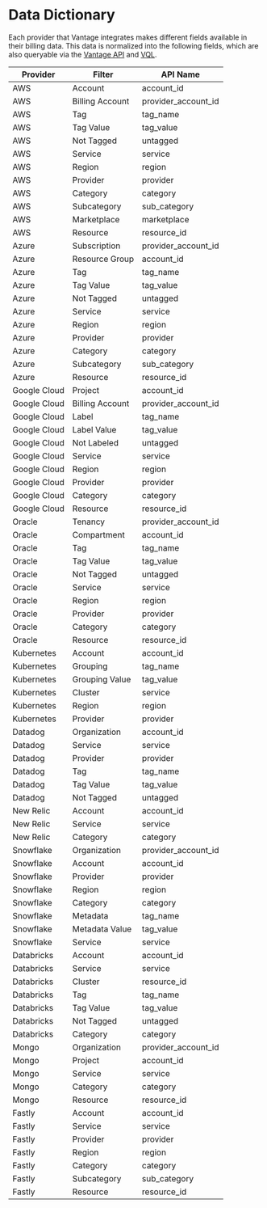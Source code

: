 # Data Dictionary

Each provider that Vantage integrates makes different fields available in their billing data. This data is normalized into the following fields, which are also queryable via the [Vantage API](https://vantage.readme.io/v2.0/reference/general) and [VQL](/vql).

| Provider     | Filter          | API Name            |
| ------------ | --------------- | ------------------- |
| AWS          | Account         | account_id          |
| AWS          | Billing Account | provider_account_id |
| AWS          | Tag             | tag_name            |
| AWS          | Tag Value       | tag_value           |
| AWS          | Not Tagged      | untagged            |
| AWS          | Service         | service             |
| AWS          | Region          | region              |
| AWS          | Provider        | provider            |
| AWS          | Category        | category            |
| AWS          | Subcategory     | sub_category        |
| AWS          | Marketplace     | marketplace         |
| AWS          | Resource        | resource_id         |
| Azure        | Subscription    | provider_account_id |
| Azure        | Resource Group  | account_id          |
| Azure        | Tag             | tag_name            |
| Azure        | Tag Value       | tag_value           |
| Azure        | Not Tagged      | untagged            |
| Azure        | Service         | service             |
| Azure        | Region          | region              |
| Azure        | Provider        | provider            |
| Azure        | Category        | category            |
| Azure        | Subcategory     | sub_category        |
| Azure        | Resource        | resource_id         |
| Google Cloud | Project         | account_id          |
| Google Cloud | Billing Account | provider_account_id |
| Google Cloud | Label           | tag_name            |
| Google Cloud | Label Value     | tag_value           |
| Google Cloud | Not Labeled     | untagged            |
| Google Cloud | Service         | service             |
| Google Cloud | Region          | region              |
| Google Cloud | Provider        | provider            |
| Google Cloud | Category        | category            |
| Google Cloud | Resource        | resource_id         |
| Oracle       | Tenancy         | provider_account_id |
| Oracle       | Compartment     | account_id          |
| Oracle       | Tag             | tag_name            |
| Oracle       | Tag Value       | tag_value           |
| Oracle       | Not Tagged      | untagged            |
| Oracle       | Service         | service             |
| Oracle       | Region          | region              |
| Oracle       | Provider        | provider            |
| Oracle       | Category        | category            |
| Oracle       | Resource        | resource_id         |
| Kubernetes   | Account         | account_id          |
| Kubernetes   | Grouping        | tag_name            |
| Kubernetes   | Grouping Value  | tag_value           |
| Kubernetes   | Cluster         | service             |
| Kubernetes   | Region          | region              |
| Kubernetes   | Provider        | provider            |
| Datadog      | Organization    | account_id          |
| Datadog      | Service         | service             |
| Datadog      | Provider        | provider            |
| Datadog      | Tag             | tag_name            |
| Datadog      | Tag Value       | tag_value           |
| Datadog      | Not Tagged      | untagged            |
| New Relic    | Account         | account_id          |
| New Relic    | Service         | service             |
| New Relic    | Category        | category            |
| Snowflake    | Organization    | provider_account_id |
| Snowflake    | Account         | account_id          |
| Snowflake    | Provider        | provider            |
| Snowflake    | Region          | region              |
| Snowflake    | Category        | category            |
| Snowflake    | Metadata        | tag_name            |
| Snowflake    | Metadata Value  | tag_value           |
| Snowflake    | Service         | service             |
| Databricks   | Account         | account_id          |
| Databricks   | Service         | service             |
| Databricks   | Cluster         | resource_id         |
| Databricks   | Tag             | tag_name            |
| Databricks   | Tag Value       | tag_value           |
| Databricks   | Not Tagged      | untagged            |
| Databricks   | Category        | category            |
| Mongo        | Organization    | provider_account_id |
| Mongo        | Project         | account_id          |
| Mongo        | Service         | service             |
| Mongo        | Category        | category            |
| Mongo        | Resource        | resource_id         |
| Fastly       | Account         | account_id          |
| Fastly       | Service         | service             |
| Fastly       | Provider        | provider            |
| Fastly       | Region          | region              |
| Fastly       | Category        | category            |
| Fastly       | Subcategory     | sub_category        |
| Fastly       | Resource        | resource_id         |
